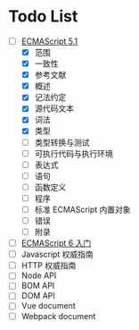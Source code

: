 # Todo List
* [ ] [ECMAScript 5.1](http://yanhaijing.com/es5)
	* [x] 范围
	* [x] 一致性
	* [x] 参考文献
	* [x] 概述
    * [x] 记法约定
    * [x] 源代码文本
    * [x] 词法
    * [x] 类型
    * [ ] 类型转换与测试
    * [ ] 可执行代码与执行环境
    * [ ] 表达式
    * [ ] 语句
    * [ ] 函数定义
    * [ ] 程序
    * [ ] 标准 ECMAScript 内置对象
    * [ ] 错误
    * [ ] 附录
* [ ] [ECMAScript 6 入门](http://es6.ruanyifeng.com/)
* [ ] Javascript 权威指南
* [ ] HTTP 权威指南
* [ ] Node API
* [ ] BOM API
* [ ] DOM API
* [ ] Vue document
* [ ] Webpack document
